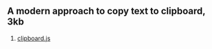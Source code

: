 ## A modern approach to copy text to clipboard, 3kb

1. [clipboard.js](https://github.com/zenorocha/clipboard.js/)